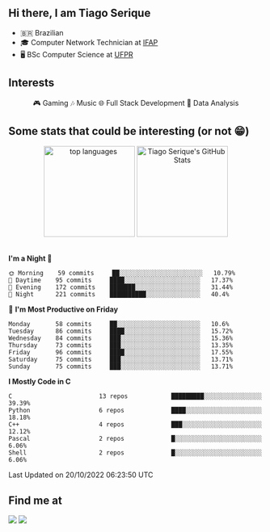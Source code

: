 
<h2> Hi there, I am Tiago Serique</h2>

<div>
	<ul>
		<li>🇧🇷 Brazilian</li>
		<li>🎓 Computer Network Technician at <a href="https://www.ifap.edu.br/">IFAP</a></li>
		<li>🖥️ BSc Computer Science at <a href="https://www.ufpr.br/portalufpr/">UFPR</a></li>
	</ul>
</div>


<h2>Interests</h2>

<div align="center">
	🎮 Gaming 🎶 Music 🌐 Full Stack Development 🎲 Data Analysis
</div>


<h2>Some stats that could be interesting (or not 😁)</h2>

<div align="center">
	<img height="180em" src="https://github-readme-stats.vercel.app/api/top-langs/?layout=compact&theme=tokyonight&username=tiagoserique&langs_count=10&hide=makefile&exclude_repo=vim-mods" alt="top languages">
	<img height="180em" src="https://github-readme-stats.vercel.app/api?username=tiagoserique&count_private=true&show_icons=true&theme=tokyonight&include_all_commits=true" alt="Tiago Serique's GitHub Stats">
</div> 

<br>

<!--START_SECTION:waka-->
**I'm a Night 🦉** 

```text
🌞 Morning    59 commits     ██░░░░░░░░░░░░░░░░░░░░░░░   10.79% 
🌆 Daytime    95 commits     ████░░░░░░░░░░░░░░░░░░░░░   17.37% 
🌃 Evening    172 commits    ███████░░░░░░░░░░░░░░░░░░   31.44% 
🌙 Night      221 commits    ██████████░░░░░░░░░░░░░░░   40.4%

```
📅 **I'm Most Productive on Friday** 

```text
Monday       58 commits     ██░░░░░░░░░░░░░░░░░░░░░░░   10.6% 
Tuesday      86 commits     ████░░░░░░░░░░░░░░░░░░░░░   15.72% 
Wednesday    84 commits     ███░░░░░░░░░░░░░░░░░░░░░░   15.36% 
Thursday     73 commits     ███░░░░░░░░░░░░░░░░░░░░░░   13.35% 
Friday       96 commits     ████░░░░░░░░░░░░░░░░░░░░░   17.55% 
Saturday     75 commits     ███░░░░░░░░░░░░░░░░░░░░░░   13.71% 
Sunday       75 commits     ███░░░░░░░░░░░░░░░░░░░░░░   13.71%

```


**I Mostly Code in C** 

```text
C                        13 repos            █████████░░░░░░░░░░░░░░░░   39.39% 
Python                   6 repos             ████░░░░░░░░░░░░░░░░░░░░░   18.18% 
C++                      4 repos             ███░░░░░░░░░░░░░░░░░░░░░░   12.12% 
Pascal                   2 repos             █░░░░░░░░░░░░░░░░░░░░░░░░   6.06% 
Shell                    2 repos             █░░░░░░░░░░░░░░░░░░░░░░░░   6.06%

```



 Last Updated on 20/10/2022 06:23:50 UTC
<!--END_SECTION:waka-->



<h2>Find me at</h2>

<div>
	<a href="https://www.linkedin.com/in/tiago-serique"><img src="https://img.shields.io/badge/LinkedIn-0077B5?style=for-the-badge&logo=linkedin&logoColor=white"></a>
	<a href="https://www.instagram.com/tecseit/"><img src="https://img.shields.io/badge/Instagram-E4405F?style=for-the-badge&logo=instagram&logoColor=white"></a>
</div>
